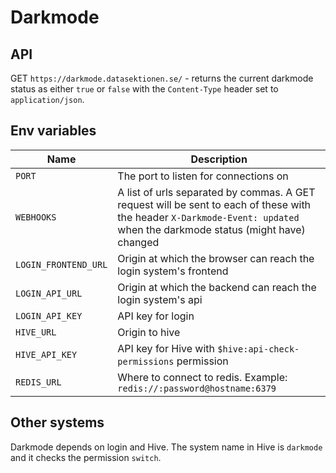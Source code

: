 # Darkmode

## API

GET `https://darkmode.datasektionen.se/` - returns the current darkmode status as either `true` or `false` with the `Content-Type` header set to `application/json`.

## Env variables

| Name                 | Description                                                                                                                                                               |
|----------------------|---------------------------------------------------------------------------------------------------------------------------------------------------------------------------|
| `PORT`               | The port to listen for connections on                                                                                                                                     |
| `WEBHOOKS`           | A list of urls separated by commas. A GET request will be sent to each of these with the header `X-Darkmode-Event: updated` when the darkmode status (might have) changed |
| `LOGIN_FRONTEND_URL` | Origin at which the browser can reach the login system's frontend                                                                                                         |
| `LOGIN_API_URL`      | Origin at which the backend can reach the login system's api                                                                                                              |
| `LOGIN_API_KEY`      | API key for login                                                                                                                                                         |
| `HIVE_URL`           | Origin to hive                                                                                                                                                            |
| `HIVE_API_KEY`       | API key for Hive with `$hive:api-check-permissions` permission                                                                                                            |
| `REDIS_URL`          | Where to connect to redis. Example: `redis://:password@hostname:6379`                                                                                                     |

## Other systems

Darkmode depends on login and Hive. The system name in Hive is `darkmode` and it checks the permission `switch`.
